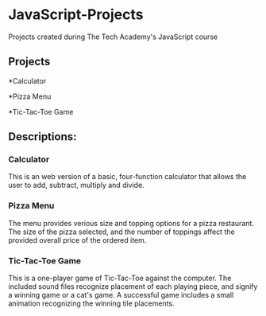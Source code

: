 # JavaScript-Projects
Projects created during The Tech Academy's JavaScript course

## Projects

*Calculator

*Pizza Menu

*Tic-Tac-Toe Game

## Descriptions:

### Calculator

This is an web version of a basic, four-function calculator that allows the user to add, subtract, multiply and divide.

### Pizza Menu

The menu provides verious size and topping options for a pizza restaurant. The size of the pizza selected, and the number of toppings affect the provided overall price of the ordered item.

### Tic-Tac-Toe Game

This is a one-player game of Tic-Tac-Toe against the computer. The included sound files recognize placement of each playing piece, and signify a winning game or a cat's game. A successful game includes a small animation recognizing the winning tile placements.
